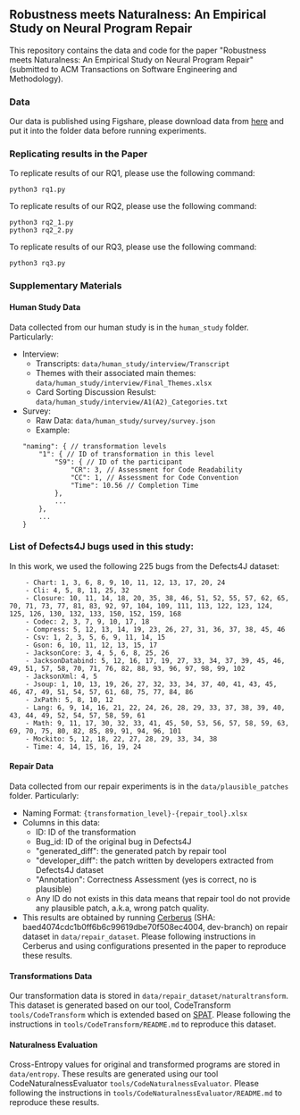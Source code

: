 ## Robustness meets Naturalness: An Empirical Study on Neural Program Repair

This repository contains the data and code for the paper "Robustness meets Naturalness: An Empirical Study on Neural Program Repair" (submitted to ACM Transactions on Software Engineering and Methodology).
### Data
Our data is published using Figshare, please download data from [here](https://figshare.com/s/05c50e7e0bd021ed16b3) and put it into the folder data before running experiments.

### Replicating results in the Paper
To replicate results of our RQ1, please use the following command:
```
python3 rq1.py 
```
To replicate results of our RQ2, please use the following command:
```
python3 rq2_1.py 
python3 rq2_2.py 
```
To replicate results of our RQ3, please use the following command:
```
python3 rq3.py 
```

### Supplementary Materials
#### Human Study Data
Data collected from our human study is in the `human_study` folder. Particularly:
- Interview:
    - Transcripts: `data/human_study/interview/Transcript`
    - Themes with their associated main themes: `data/human_study/interview/Final_Themes.xlsx`
    - Card Sorting Discussion Resulst: `data/human_study/interview/A1(A2)_Categories.txt`
- Survey:
    - Raw Data: `data/human_study/survey/survey.json`
    - Example: 
    ```
    "naming": { // transformation levels
        "1": { // ID of transformation in this level
            "S9": { // ID of the participant
                "CR": 3, // Assessment for Code Readability
                "CC": 1, // Assessment for Code Convention
                "Time": 10.56 // Completion Time
            },
            ...
        },
        ...
    }
    ```
### List of Defects4J bugs used in this study:
In this work, we used the following 225 bugs from the Defects4J dataset:
```
    - Chart: 1, 3, 6, 8, 9, 10, 11, 12, 13, 17, 20, 24
    - Cli: 4, 5, 8, 11, 25, 32
    - Closure: 10, 11, 14, 18, 20, 35, 38, 46, 51, 52, 55, 57, 62, 65, 70, 71, 73, 77, 81, 83, 92, 97, 104, 109, 111, 113, 122, 123, 124, 125, 126, 130, 132, 133, 150, 152, 159, 168 
    - Codec: 2, 3, 7, 9, 10, 17, 18 
    - Compress: 5, 12, 13, 14, 19, 23, 26, 27, 31, 36, 37, 38, 45, 46
    - Csv: 1, 2, 3, 5, 6, 9, 11, 14, 15
    - Gson: 6, 10, 11, 12, 13, 15, 17 
    - JacksonCore: 3, 4, 5, 6, 8, 25, 26 
    - JacksonDatabind: 5, 12, 16, 17, 19, 27, 33, 34, 37, 39, 45, 46, 49, 51, 57, 58, 70, 71, 76, 82, 88, 93, 96, 97, 98, 99, 102 
    - JacksonXml: 4, 5
    - Jsoup: 1, 10, 13, 19, 26, 27, 32, 33, 34, 37, 40, 41, 43, 45, 46, 47, 49, 51, 54, 57, 61, 68, 75, 77, 84, 86
    - JxPath: 5, 8, 10, 12
    - Lang: 6, 9, 14, 16, 21, 22, 24, 26, 28, 29, 33, 37, 38, 39, 40, 43, 44, 49, 52, 54, 57, 58, 59, 61
    - Math: 9, 11, 17, 30, 32, 33, 41, 45, 50, 53, 56, 57, 58, 59, 63, 69, 70, 75, 80, 82, 85, 89, 91, 94, 96, 101
    - Mockito: 5, 12, 18, 22, 27, 28, 29, 33, 34, 38
    - Time: 4, 14, 15, 16, 19, 24
```

#### Repair Data
Data collected from our repair experiments is in the `data/plausible_patches` folder. Particularly:
- Naming Format: `{transformation_level}-{repair_tool}.xlsx`
- Columns in this data:
    - ID: ID of the transformation
    - Bug_id: ID of the original bug in Defects4J
    - "generated_diff": the generated patch by repair tool
    - "developer_diff": the patch written by developers extracted from Defects4J dataset
    - "Annotation": Correctness Assessment (yes is correct, no is plausible)
    - Any ID do not exists in this data means that repair tool do not provide any plausible patch, a.k.a, wrong patch quality.
- This results are obtained by running [Cerberus](https://github.com/nus-apr/cerberus) (SHA: baed4074cdc1b0ff6b6c99619dbe70f508ec4004, dev-branch) on repair dataset in `data/repair_dataset`. Please following instructions in Cerberus and using configurations presented in the paper to reproduce these results.

#### Transformations Data
Our transformation data is stored in `data/repair_dataset/naturaltransform`. This dataset is generated based on our tool, CodeTransform `tools/CodeTransform` which is extended based on [SPAT](https://github.com/Santiago-Yu/SPAT). Please following the instructions in `tools/CodeTransform/README.md` to reproduce this dataset. 

#### Naturalness Evaluation
Cross-Entropy values for original and transformed programs are stored in `data/entropy`. These results are generated using our tool CodeNaturalnessEvaluator `tools/CodeNaturalnessEvaluator`. Please following the instructions in `tools/CodeNaturalnessEvaluator/README.md` to reproduce these results.
